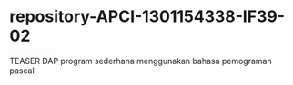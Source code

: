 # repository-APCI-1301154338-IF39-02 
TEASER DAP
program sederhana menggunakan bahasa pemograman pascal
